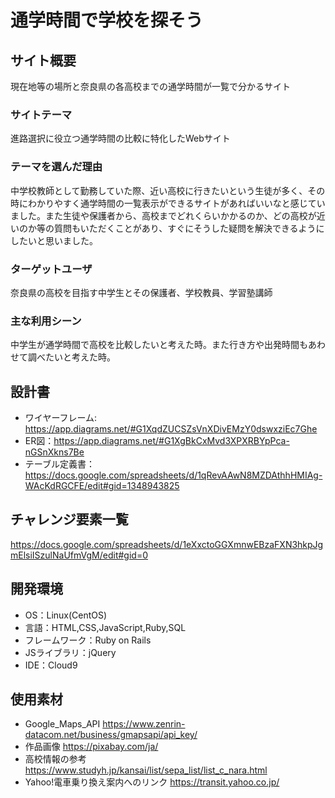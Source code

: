 # 通学時間で学校を探そう

## サイト概要
 現在地等の場所と奈良県の各高校までの通学時間が一覧で分かるサイト

### サイトテーマ
 進路選択に役立つ通学時間の比較に特化したWebサイト

### テーマを選んだ理由
 中学校教師として勤務していた際、近い高校に行きたいという生徒が多く、その時にわかりやすく通学時間の一覧表示ができるサイトがあればいいなと感じていました。また生徒や保護者から、高校までどれくらいかかるのか、どの高校が近いのか等の質問もいただくことがあり、すぐにそうした疑問を解決できるようにしたいと思いました。

### ターゲットユーザ
 奈良県の高校を目指す中学生とその保護者、学校教員、学習塾講師

### 主な利用シーン
 中学生が通学時間で高校を比較したいと考えた時。また行き方や出発時間もあわせて調べたいと考えた時。

## 設計書
 - ワイヤーフレーム: https://app.diagrams.net/#G1XqdZUCSZsVnXDivEMzY0dswxziEc7Ghe
 - ER図：https://app.diagrams.net/#G1XgBkCxMvd3XPXRBYpPca-nGSnXkns7Be
 - テーブル定義書：https://docs.google.com/spreadsheets/d/1qRevAAwN8MZDAthhHMIAg-WAcKdRGCFE/edit#gid=1348943825

## チャレンジ要素一覧
 https://docs.google.com/spreadsheets/d/1eXxctoGGXmnwEBzaFXN3hkpJgmElsiISzulNaUfmVgM/edit#gid=0

## 開発環境
- OS：Linux(CentOS)
- 言語：HTML,CSS,JavaScript,Ruby,SQL
- フレームワーク：Ruby on Rails
- JSライブラリ：jQuery
- IDE：Cloud9

## 使用素材
- Google_Maps_API https://www.zenrin-datacom.net/business/gmapsapi/api_key/
- 作品画像 https://pixabay.com/ja/
- 高校情報の参考 https://www.studyh.jp/kansai/list/sepa_list/list_c_nara.html
- Yahoo!電車乗り換え案内へのリンク https://transit.yahoo.co.jp/
